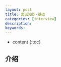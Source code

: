 ```yaml
---
layout: post
title: 面试知识-基础
categories: [interview]
description: 
keywords: 
---
```



* content
{:toc}






## 介绍



